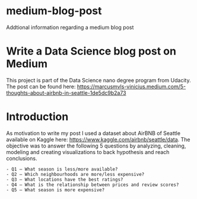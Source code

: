 # medium-blog-post
Addtional information regarding a medium blog post

# Write a Data Science blog post on Medium
This project is part of the Data Science nano degree program from Udacity. The post can be found here: https://marcusmvls-vinicius.medium.com/5-thoughts-about-airbnb-in-seattle-1de5dc9b2a73

# Introduction
As motivation to write my post I used a dataset about AirBNB of Seattle available on Kaggle here: https://www.kaggle.com/airbnb/seattle/data. The objective was to answer the following 5 questions by analyzing, cleaning, modeling and creating visualizations to back hypothesis and reach conclusions.

    - Q1 — What season is less/more available?
    - Q2 — Which neighbourhoods are more/less expensive?
    - Q3 — What locations have the best ratings?
    - Q4 — What is the relationship between prices and review scores?
    - Q5 — What season is more expensive?

